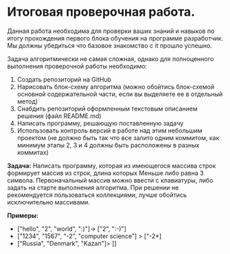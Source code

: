 # Итоговая проверочная работа.  

Данная работа необходима для проверки ваших знаний и навыков по итогу прохождения первого   блока обучения на программе разработчик. Мы должны убедиться что базовое знакомство с it  прошло успешно.  
  
Задача алгоритмически не самая сложная, однако для полноценного выполнения проверочной работы  необходимо:  
1. Создать репозиторий на GitHub  
2. Нарисовать блок-схему алгоритма (можно обойтись блок-схемой основной содержательной части,   если вы выделяете ее в отдельный метод)  
3. Снабдить репозиторий оформленным текстовым описанием решения (файл README.md)  
4. Написать программу, решающую поставленную задачу  
5. Использовать контроль версий в работе над этим небольшим проектом (не должно быть так что   все залито одним коммитом, как минимум этапы 2, 3 и 4 должны быть расположены в разных коммитах)

**Задача:** Написать программу, которая из имеющегося массива строк  формирует массив из строк, длина которых Меньше либо равна 3 символа.  Первоначальный массив можно ввести с клавиатуры, либо задать на старте выполнения алгоритма. При решении не рекомендуется пользоваться  коллекциями, лучше обойтись исключительно массивами.  

**Примеры:**

* ["hello", "2", "world", ":)"]-> ["2", ":-)"]  
* ["1234", "1567", "-2", "computer science"] > ["-2*]  
* ["Russia", "Denmark", "Kazan"]> ]]  